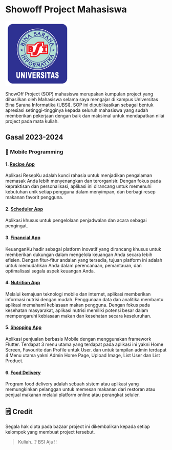 # Showoff Project Mahasiswa
<img src="assets/logo_ubsi.png" width="200px"><br>

ShowOff Project (SOP) mahasiswa merupakan kumpulan project yang dihasilkan oleh Mahasiswa selama saya mengajar di kampus
Universitas Bina Sarana Informatika (UBSI). SOP ini dipublikasikan sebagai bentuk apresiasi setinggi-tingginya kepada
seluruh mahasiswa yang sudah memberikan pekerjaan dengan baik dan maksimal
untuk mendapatkan nilai project pada mata kuliah.

## Gasal 2023-2024
### 📱 Mobile Programming
#### 1. <a href="https://github.com/aldytarigan/recipe_app">Recipe App</a>
Aplikasi ResepKu adalah kunci rahasia untuk menjadikan pengalaman memasak Anda lebih menyenangkan dan terorganisir. Dengan fokus pada kepraktisan dan personalisasi, aplikasi ini dirancang untuk memenuhi kebutuhan unik setiap pengguna dalam menyimpan, dan berbagi resep makanan favorit pengguna.

#### 2. <a href="https://github.com/SuamiSahShiroko/simple-scheduler-ubsi">Scheduler App</a>
Aplikasi khusus untuk pengelolaan penjadwalan dan acara sebagai pengingat.

#### 3. <a href="https://github.com/andrr64/KeuanganKu">Financial App</a>
KeuanganKu hadir sebagai platform inovatif yang dirancang khusus untuk memberikan dukungan dalam mengelola keuangan Anda secara lebih efisien. Dengan fitur-fitur andalan yang tersedia, tujuan platform ini adalah untuk memudahkan Anda dalam perencanaan, pemantauan, dan optimalisasi segala aspek keuangan Anda.

#### 4. <a href="https://github.com/Enzeed/Nutrisi-Apps-Kelompok2-FINAL_MP/tree/main/nutrisi">Nutrition App</a>
Melalui kemajuan teknologi mobile dan internet, aplikasi memberikan informasi nutrisi dengan mudah. Penggunaan data dan analitika membantu aplikasi memahami kebiasaan makan pengguna. Dengan fokus pada kesehatan masyarakat, aplikasi nutrisi memiliki potensi besar dalam mempengaruhi kebiasaan makan dan kesehatan secara keseluruhan.

#### 5. <a href="https://github.com/prast02/asu">Shopping App</a>
Aplikasi penjualan berbasis Mobile dengan menggunakan framework Flutter. Terdapat 3 menu utama yang terdapat pada aplikasi ini yakni Home Screen, Favourite dan Profile untuk User.
dan untuk tampilan admin terdapat 4 Menu utama yakni Admin Home Page, Upload Image, List User dan List Product.

#### 6. <a href="https://github.com/syaeiful/project_mobile_programming">Food Delivery</a>
Program food delivery adalah sebuah sistem atau aplikasi yang memungkinkan pelanggan untuk memesan makanan dari restoran atau penjual makanan melalui platform online atau perangkat seluler. 

## 🗒️ Credit
Segala hak cipta pada bazaar project ini dikembalikan kepada setiap kelompok yang membuat project tersebut.
<blockquote>Kuliah...? BSI Aja !!</blockquote>
